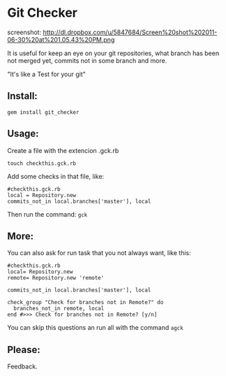 Git Checker
===========
screenshot: http://dl.dropbox.com/u/5847684/Screen%20shot%202011-06-30%20at%201.05.43%20PM.png

It is useful for keep an eye on your git repositories, what branch has been not merged yet, commits not in some branch and more.

"It's like a Test for your git"

Install:
--------

`gem install git_checker`

Usage:
------

Create a file with the extencion .gck.rb

    touch checkthis.gck.rb

Add some checks in that file, like:

    #checkthis.gck.rb
    local = Repository.new
    commits_not_in local.branches['master'], local

Then run the command: 
`gck`

More:
-----

You can also ask for run task that you not always want, like this:

    #checkthis.gck.rb
    local= Repository.new
    remote= Repository.new 'remote'

    commits_not_in local.branches['master'], local

    check_group "Check for branches not in Remote?" do
      branches_not_in remote, local
    end #>>> Check for branches not in Remote? [y/n]

You can skip this questions an run all with the command `agck`

Please:
-------
Feedback.
